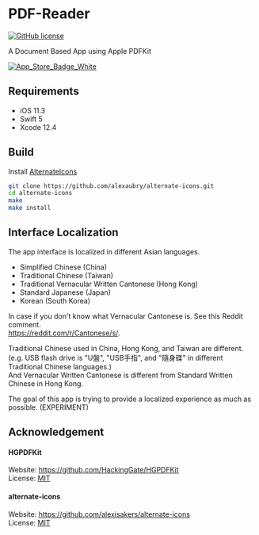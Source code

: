 # PDF-Reader
[![GitHub license](https://img.shields.io/github/license/HackingGate/PDF-Reader.svg)](https://github.com/HackingGate/PDF-Reader/blob/master/LICENSE)

A Document Based App using Apple PDFKit

[![App_Store_Badge_White](https://hackinggate.com/images/App_Store_Badge_White.svg)](https://apps.apple.com/app/id1330895464)

## Requirements

- iOS 11.3
- Swift 5
- Xcode 12.4

## Build

Install [AlternateIcons](https://github.com/alexaubry/alternate-icons)

```sh
git clone https://github.com/alexaubry/alternate-icons.git
cd alternate-icons
make
make install
```

## Interface Localization

The app interface is localized in different Asian languages.

- Simplified Chinese (China)
- Traditional Chinese (Taiwan)
- Traditional Vernacular Written Cantonese (Hong Kong)
- Standard Japanese (Japan)
- Korean (South Korea)

In case if you don't know what Vernacular Cantonese is. See this Reddit comment.  
https://reddit.com/r/Cantonese/s/. 

Traditional Chinese used in China, Hong Kong, and Taiwan are different.  
(e.g. USB flash drive is "U盤", "USB手指", and "隨身碟" in different Traditional Chinese languages.)  
And Vernacular Written Cantonese is different from Standard Written Chinese in Hong Kong.  

The goal of this app is trying to provide a localized experience as much as possible. (EXPERIMENT)  

## Acknowledgement

#### HGPDFKit
Website: https://github.com/HackingGate/HGPDFKit  
License: [MIT](https://github.com/HackingGate/HGPDFKit/blob/master/LICENSE)

#### alternate-icons
Website: https://github.com/alexisakers/alternate-icons  
License: [MIT](https://github.com/alexisakers/alternate-icons/blob/master/LICENSE)
